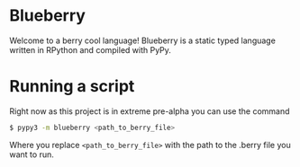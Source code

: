 # Blueberry

Welcome to a berry cool language!
Blueberry is a static typed language written in RPython and compiled with PyPy.

# Running a script
Right now as this project is in extreme pre-alpha
you can use the command
```bash
$ pypy3 -m blueberry <path_to_berry_file>
```

Where you replace `<path_to_berry_file>` with the path to the .berry file you want to run.

